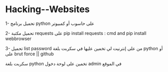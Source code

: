 # Hacking--Websites

1- تحميل برنامج python على حاسوب أو كمبيوتر

2- تحميل مكتبة requests على pip install requests : cmd and pip install webbrowser

3- تحميل list password من على إنترنيت لي تخمين عليها في سكربت بلغة python أو على brut force || github

سكربت بلغة python تخمين على لوحة دخول admin في الموقع



